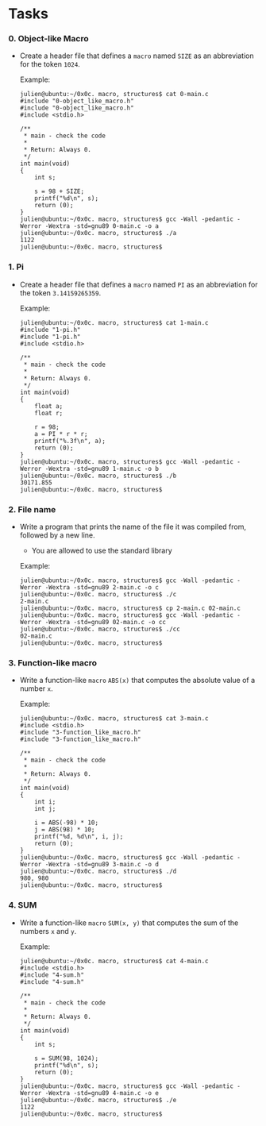 # Tasks

### 0. Object-like Macro
- Create a header file that defines a `macro` named `SIZE` as an abbreviation for the token `1024`.

  Example:
  ```
  julien@ubuntu:~/0x0c. macro, structures$ cat 0-main.c
  #include "0-object_like_macro.h"
  #include "0-object_like_macro.h"
  #include <stdio.h>
  
  /**
   * main - check the code
   *
   * Return: Always 0.
   */
  int main(void)
  {
      int s;
  
      s = 98 + SIZE;
      printf("%d\n", s);
      return (0);
  }
  julien@ubuntu:~/0x0c. macro, structures$ gcc -Wall -pedantic -Werror -Wextra -std=gnu89 0-main.c -o a
  julien@ubuntu:~/0x0c. macro, structures$ ./a 
  1122
  julien@ubuntu:~/0x0c. macro, structures$ 
  ```

### 1. Pi
- Create a header file that defines a `macro` named `PI` as an abbreviation for the token `3.14159265359`.

  Example:
  ```
  julien@ubuntu:~/0x0c. macro, structures$ cat 1-main.c
  #include "1-pi.h"
  #include "1-pi.h"
  #include <stdio.h>
  
  /**
   * main - check the code
   *
   * Return: Always 0.
   */
  int main(void)
  {
      float a;
      float r;
  
      r = 98;
      a = PI * r * r;
      printf("%.3f\n", a);
      return (0);
  }
  julien@ubuntu:~/0x0c. macro, structures$ gcc -Wall -pedantic -Werror -Wextra -std=gnu89 1-main.c -o b
  julien@ubuntu:~/0x0c. macro, structures$ ./b
  30171.855
  julien@ubuntu:~/0x0c. macro, structures$ 
  ```

### 2. File name
- Write a program that prints the name of the file it was compiled from, followed by a new line.

   - You are allowed to use the standard library

  Example:
  ```
  julien@ubuntu:~/0x0c. macro, structures$ gcc -Wall -pedantic -Werror -Wextra -std=gnu89 2-main.c -o c
  julien@ubuntu:~/0x0c. macro, structures$ ./c 
  2-main.c
  julien@ubuntu:~/0x0c. macro, structures$ cp 2-main.c 02-main.c
  julien@ubuntu:~/0x0c. macro, structures$ gcc -Wall -pedantic -Werror -Wextra -std=gnu89 02-main.c -o cc
  julien@ubuntu:~/0x0c. macro, structures$ ./cc
  02-main.c
  julien@ubuntu:~/0x0c. macro, structures$ 
  ```

### 3. Function-like macro
- Write a function-like `macro` `ABS(x)` that computes the absolute value of a number `x`.

  Example:
  ```
  julien@ubuntu:~/0x0c. macro, structures$ cat 3-main.c
  #include <stdio.h>
  #include "3-function_like_macro.h"
  #include "3-function_like_macro.h"
  
  /**
   * main - check the code
   *
   * Return: Always 0.
   */
  int main(void)
  {
      int i;
      int j;
  
      i = ABS(-98) * 10;
      j = ABS(98) * 10;
      printf("%d, %d\n", i, j);
      return (0);
  }
  julien@ubuntu:~/0x0c. macro, structures$ gcc -Wall -pedantic -Werror -Wextra -std=gnu89 3-main.c -o d
  julien@ubuntu:~/0x0c. macro, structures$ ./d 
  980, 980
  julien@ubuntu:~/0x0c. macro, structures$ 
  ```

### 4. SUM
- Write a function-like `macro` `SUM(x, y)` that computes the sum of the numbers `x` and `y`.

  Example:
  ```
  julien@ubuntu:~/0x0c. macro, structures$ cat 4-main.c
  #include <stdio.h>
  #include "4-sum.h"
  #include "4-sum.h"
  
  /**
   * main - check the code
   *
   * Return: Always 0.
   */
  int main(void)
  {
      int s;
  
      s = SUM(98, 1024);
      printf("%d\n", s);
      return (0);
  }
  julien@ubuntu:~/0x0c. macro, structures$ gcc -Wall -pedantic -Werror -Wextra -std=gnu89 4-main.c -o e
  julien@ubuntu:~/0x0c. macro, structures$ ./e 
  1122
  julien@ubuntu:~/0x0c. macro, structures$ 
  ```

